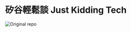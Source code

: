 # 矽谷輕鬆談 Just Kidding Tech

![Original repo](https://github.com/LekoArts/gatsby-starter-minimal-blog)